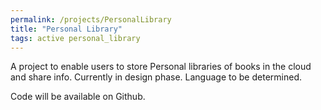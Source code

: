 ```yaml
---
permalink: /projects/PersonalLibrary
title: "Personal Library"
tags: active personal_library
---
```


A project to enable users to store Personal libraries of books in the cloud and share info. Currently in design phase. Language to be determined.

Code will be available on Github.
